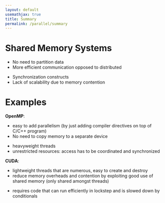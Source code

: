 ```yaml
---
layout: default
usemathjax: true
title: Summary
permalink: /parallel/summary
---
```


# Shared Memory Systems

+ No need to partition data
+ More efficient communication opposed to distributed
- Synchronization constructs
- Lack of scalability due to memory contention

# Examples

**OpenMP**:

+ easy to add parallelism (by just adding compiler directives on top of C/C++ program)
+ No need to copy memory to a separate device
- heavyweight threads
- unrestricted resources: access has to be coordinated and synchronized

**CUDA**:

+ lightweight threads that are numerous, easy to create and destroy
+ reduce memory overheads and contention by exploiting good use of shared memory (only shared amongst threads)
- requires code that can run efficiently in lockstep and is slowed down by conditionals